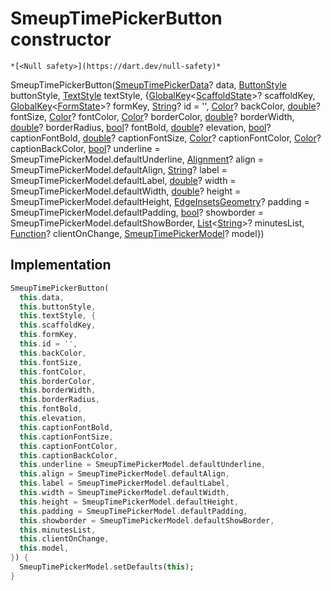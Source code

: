 


# SmeupTimePickerButton constructor




    *[<Null safety>](https://dart.dev/null-safety)*



SmeupTimePickerButton([SmeupTimePickerData](../../smeup_widgets_smeup_timepicker/SmeupTimePickerData-class.md)? data, [ButtonStyle](https://api.flutter.dev/flutter/material/ButtonStyle-class.html) buttonStyle, [TextStyle](https://api.flutter.dev/flutter/painting/TextStyle-class.html) textStyle, {[GlobalKey](https://api.flutter.dev/flutter/widgets/GlobalKey-class.html)&lt;[ScaffoldState](https://api.flutter.dev/flutter/material/ScaffoldState-class.html)>? scaffoldKey, [GlobalKey](https://api.flutter.dev/flutter/widgets/GlobalKey-class.html)&lt;[FormState](https://api.flutter.dev/flutter/widgets/FormState-class.html)>? formKey, [String](https://api.flutter.dev/flutter/dart-core/String-class.html)? id = '', [Color](https://api.flutter.dev/flutter/dart-ui/Color-class.html)? backColor, [double](https://api.flutter.dev/flutter/dart-core/double-class.html)? fontSize, [Color](https://api.flutter.dev/flutter/dart-ui/Color-class.html)? fontColor, [Color](https://api.flutter.dev/flutter/dart-ui/Color-class.html)? borderColor, [double](https://api.flutter.dev/flutter/dart-core/double-class.html)? borderWidth, [double](https://api.flutter.dev/flutter/dart-core/double-class.html)? borderRadius, [bool](https://api.flutter.dev/flutter/dart-core/bool-class.html)? fontBold, [double](https://api.flutter.dev/flutter/dart-core/double-class.html)? elevation, [bool](https://api.flutter.dev/flutter/dart-core/bool-class.html)? captionFontBold, [double](https://api.flutter.dev/flutter/dart-core/double-class.html)? captionFontSize, [Color](https://api.flutter.dev/flutter/dart-ui/Color-class.html)? captionFontColor, [Color](https://api.flutter.dev/flutter/dart-ui/Color-class.html)? captionBackColor, [bool](https://api.flutter.dev/flutter/dart-core/bool-class.html)? underline = SmeupTimePickerModel.defaultUnderline, [Alignment](https://api.flutter.dev/flutter/painting/Alignment-class.html)? align = SmeupTimePickerModel.defaultAlign, [String](https://api.flutter.dev/flutter/dart-core/String-class.html)? label = SmeupTimePickerModel.defaultLabel, [double](https://api.flutter.dev/flutter/dart-core/double-class.html)? width = SmeupTimePickerModel.defaultWidth, [double](https://api.flutter.dev/flutter/dart-core/double-class.html)? height = SmeupTimePickerModel.defaultHeight, [EdgeInsetsGeometry](https://api.flutter.dev/flutter/painting/EdgeInsetsGeometry-class.html)? padding = SmeupTimePickerModel.defaultPadding, [bool](https://api.flutter.dev/flutter/dart-core/bool-class.html)? showborder = SmeupTimePickerModel.defaultShowBorder, [List](https://api.flutter.dev/flutter/dart-core/List-class.html)&lt;[String](https://api.flutter.dev/flutter/dart-core/String-class.html)>? minutesList, [Function](https://api.flutter.dev/flutter/dart-core/Function-class.html)? clientOnChange, [SmeupTimePickerModel](../../smeup_models_widgets_smeup_timepicker_model/SmeupTimePickerModel-class.md)? model})





## Implementation

```dart
SmeupTimePickerButton(
  this.data,
  this.buttonStyle,
  this.textStyle, {
  this.scaffoldKey,
  this.formKey,
  this.id = '',
  this.backColor,
  this.fontSize,
  this.fontColor,
  this.borderColor,
  this.borderWidth,
  this.borderRadius,
  this.fontBold,
  this.elevation,
  this.captionFontBold,
  this.captionFontSize,
  this.captionFontColor,
  this.captionBackColor,
  this.underline = SmeupTimePickerModel.defaultUnderline,
  this.align = SmeupTimePickerModel.defaultAlign,
  this.label = SmeupTimePickerModel.defaultLabel,
  this.width = SmeupTimePickerModel.defaultWidth,
  this.height = SmeupTimePickerModel.defaultHeight,
  this.padding = SmeupTimePickerModel.defaultPadding,
  this.showborder = SmeupTimePickerModel.defaultShowBorder,
  this.minutesList,
  this.clientOnChange,
  this.model,
}) {
  SmeupTimePickerModel.setDefaults(this);
}
```







